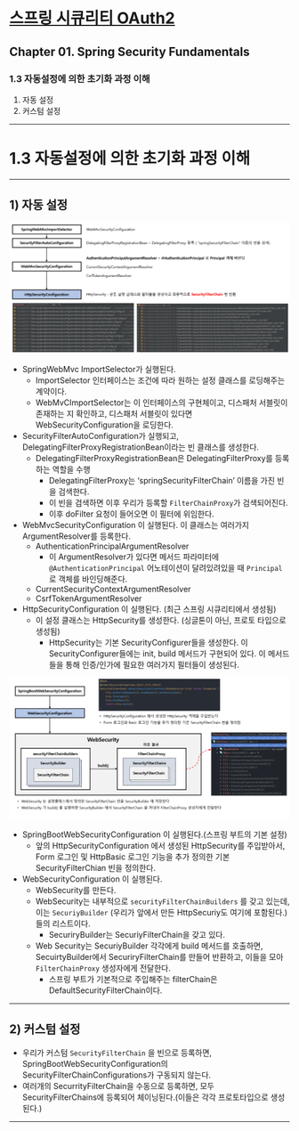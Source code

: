 # <a href = "../README.md" target="_blank">스프링 시큐리티 OAuth2</a>
## Chapter 01. Spring Security Fundamentals
### 1.3 자동설정에 의한 초기화 과정 이해
1) 자동 설정
2) 커스텀 설정
---

# 1.3 자동설정에 의한 초기화 과정 이해

---

## 1) 자동 설정

![auto](imgs/auto1.png)

- SpringWebMvc  ImportSelector가 실행된다.
    - ImportSelector 인터페이스는 조건에 따라 원하는 설정 클래스를 로딩해주는 계약이다.
    - WebMvCImportSelector는 이 인터페이스의 구현체이고, 디스패처 서블릿이 존재하는 지 확인하고, 디스패처 서블릿이 있다면 WebSecurityConfiguration을 로딩한다.
- SecurityFilterAutoConfiguration가 실행되고, DelegatingFilterProxyRegistrationBean이라는 빈 클래스를 생성한다.
    - DelegatingFilterProxyRegistrationBean은 DelegatingFilterProxy를 등록하는 역할을 수행
        - DelegatingFilterProxy는 ‘springSecurityFilterChain’ 이름을 가진 빈을 검색한다.
        - 이 빈을 검색하면 이후 우리가 등록할 `FilterChainProxy`가 검색되어진다.
        - 이후 doFilter 요청이 들어오면 이 필터에 위임한다.
- WebMvcSecurityConfiguration 이 실행된다. 이 클래스는 여러가지 ArgumentResolver를 등록한다.
    - AuthenticationPrincipalArgumentResolver
        - 이 ArgumentResolver가 있다면 메서드 파라미터에 `@AuthenticationPrincipal` 어노테이션이 달려있려있을 때 `Principal` 로 객체를 바인딩해준다.
    - CurrentSecurityContextArgumentResolver
    - CsrfTokenArgumentResolver
- HttpSecurityConfiguration 이 실행된다. (최근 스프링 시큐리티에서 생성됨)
    - 이 설정 클래스는 HttpSecurity를 생성한다. (싱글톤이 아닌, 프로토 타입으로 생성됨)
        - HttpSecurity는 기본 SecurityConfigurer들을 생성한다. 이 SecurityConfigurer들에는 init, build 메서드가 구현되어 있다. 이 메서드들을 통해 인증/인가에 필요한 여러가지 필터들이 생성된다.

![auto2.png](imgs/auto2.png)

- SpringBootWebSecurityConfiguration 이 실행된다.(스프링 부트의 기본 설정)
    - 앞의 HttpSecurityConfiguration 에서 생성된 HttpSecurity를 주입받아서, Form 로그인 및 HttpBasic 로그인 기능을 추가 정의한 기본 SecurityFilterChian 빈을 정의한다.
- WebSecurityConfiguration 이 실행된다.
    - WebSecurity를 만든다.
    - WebSecurity는 내부적으로 `securityFilterChainBuilders` 를 갖고 있는데, 이는 `SecuriyBuilder` (우리가 앞에서 만든 HttpSecuriy도 여기에 포함된다.)들의 리스트이다.
        - SecuriryBuilder는 SecuriyFilterChain을 갖고 있다.
    - Web Security는 SecuriyBuilder 각각에게 build 메서드를 호출하면, SecuirtyBuilder에서 SecuriryFilterChain를 만들어 반환하고, 이들을 모아 `FilterChainProxy` 생성자에게 전달한다.
        - 스프링 부트가 기본적으로 주입해주는 filterChain은 DefaultSecurityFilterChain이다.

---

## 2) 커스텀 설정

- 우리가 커스텀 `SecurityFilterChain` 을 빈으로 등록하면, SpringBootWebSecurityConfiguration의 SecurityFilterChainConfigurations가 구동되지 않는다.
- 여러개의 SecurrityFilterChain을 수동으로 등록하면, 모두 SecurityFilterChains에 등록되어 체이닝된다.(이들은 각각 프로토타입으로 생성된다.)

---
